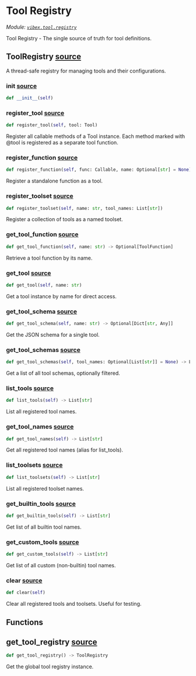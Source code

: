 # Tool Registry

_Module: [`vibex.tool.registry`](https://github.com/dustland/vibex/blob/main/src/vibex/tool/registry.py)_

Tool Registry - The single source of truth for tool definitions.

## ToolRegistry <a href="https://github.com/dustland/vibex/blob/main/src/vibex/tool/registry.py#L11" class="source-link" title="View source code">source</a>

A thread-safe registry for managing tools and their configurations.

### **init** <a href="https://github.com/dustland/vibex/blob/main/src/vibex/tool/registry.py#L21" class="source-link" title="View source code">source</a>

```python
def __init__(self)
```

### register_tool <a href="https://github.com/dustland/vibex/blob/main/src/vibex/tool/registry.py#L30" class="source-link" title="View source code">source</a>

```python
def register_tool(self, tool: Tool)
```

Register all callable methods of a Tool instance.
Each method marked with @tool is registered as a separate tool function.

### register_function <a href="https://github.com/dustland/vibex/blob/main/src/vibex/tool/registry.py#L40" class="source-link" title="View source code">source</a>

```python
def register_function(self, func: Callable, name: Optional[str] = None)
```

Register a standalone function as a tool.

### register_toolset <a href="https://github.com/dustland/vibex/blob/main/src/vibex/tool/registry.py#L72" class="source-link" title="View source code">source</a>

```python
def register_toolset(self, name: str, tool_names: List[str])
```

Register a collection of tools as a named toolset.

### get_tool_function <a href="https://github.com/dustland/vibex/blob/main/src/vibex/tool/registry.py#L83" class="source-link" title="View source code">source</a>

```python
def get_tool_function(self, name: str) -> Optional[ToolFunction]
```

Retrieve a tool function by its name.

### get_tool <a href="https://github.com/dustland/vibex/blob/main/src/vibex/tool/registry.py#L87" class="source-link" title="View source code">source</a>

```python
def get_tool(self, name: str)
```

Get a tool instance by name for direct access.

### get_tool_schema <a href="https://github.com/dustland/vibex/blob/main/src/vibex/tool/registry.py#L95" class="source-link" title="View source code">source</a>

```python
def get_tool_schema(self, name: str) -> Optional[Dict[str, Any]]
```

Get the JSON schema for a single tool.

### get_tool_schemas <a href="https://github.com/dustland/vibex/blob/main/src/vibex/tool/registry.py#L110" class="source-link" title="View source code">source</a>

```python
def get_tool_schemas(self, tool_names: Optional[List[str]] = None) -> List[Dict[str, Any]]
```

Get a list of all tool schemas, optionally filtered.

### list_tools <a href="https://github.com/dustland/vibex/blob/main/src/vibex/tool/registry.py#L133" class="source-link" title="View source code">source</a>

```python
def list_tools(self) -> List[str]
```

List all registered tool names.

### get_tool_names <a href="https://github.com/dustland/vibex/blob/main/src/vibex/tool/registry.py#L137" class="source-link" title="View source code">source</a>

```python
def get_tool_names(self) -> List[str]
```

Get all registered tool names (alias for list_tools).

### list_toolsets <a href="https://github.com/dustland/vibex/blob/main/src/vibex/tool/registry.py#L141" class="source-link" title="View source code">source</a>

```python
def list_toolsets(self) -> List[str]
```

List all registered toolset names.

### get_builtin_tools <a href="https://github.com/dustland/vibex/blob/main/src/vibex/tool/registry.py#L145" class="source-link" title="View source code">source</a>

```python
def get_builtin_tools(self) -> List[str]
```

Get list of all builtin tool names.

### get_custom_tools <a href="https://github.com/dustland/vibex/blob/main/src/vibex/tool/registry.py#L151" class="source-link" title="View source code">source</a>

```python
def get_custom_tools(self) -> List[str]
```

Get list of all custom (non-builtin) tool names.

### clear <a href="https://github.com/dustland/vibex/blob/main/src/vibex/tool/registry.py#L157" class="source-link" title="View source code">source</a>

```python
def clear(self)
```

Clear all registered tools and toolsets. Useful for testing.

## Functions

## get_tool_registry <a href="https://github.com/dustland/vibex/blob/main/src/vibex/tool/registry.py#L164" class="source-link" title="View source code">source</a>

```python
def get_tool_registry() -> ToolRegistry
```

Get the global tool registry instance.
